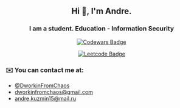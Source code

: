 <div id="header" align="center">
  <h2> Hi 👋, I'm Andre. </h2>
  <h3> I am a student. Education - Information Security </h3>
</div>

<p align="center">
  <a href="https://www.codewars.com/users/DworkinFromChaos">
        <img src="https://www.codewars.com/users/DworkinFromChaos/badges/large" alt="Codewars Badge">
  </a>
</p>
<p align="center">
  <a href="https://leetcode.com/dworkinfromchaos/">
        <img src="https://leetcard.jacoblin.cool/DworkinFromChaos?theme=unicorn&font=Cabin&&cache=0" alt="Leetcode Badge">
  </a>
</p>

### ✉️  You can contact me at: 

- [@DworkinFromChaos](https://t.me/DworkinFromChaos)
- [dworkinfromchaos@gmail.com](mailto:dworkinfromchaos@gmail.com)
- [andre.kuzmin15@mail.ru](mailto:andre.kuzmin15@mail.ru)





